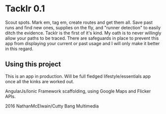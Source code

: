 Tacklr 0.1
=====================

Scout spots. Mark em, tag em, create routes and get them all. Save past runs and find new ones, supplies on the fly, and "runner detection" to easily ditch the evidence. Tacklr is the first of it's kind. My oath is to never willingly allow your paths to be traced. There are safeguards in place to prevent this app from displaying your current or past usage and I will only make it better in this regard.   

## Using this project

This is an app in production. Will be full fledged lifestyle/essentials app once all the kinks are worked out.

AngularJs/Ionic Framework scaffolding, using Google Maps and Flicker APIs.

2016 NathanMcElwain/Cutty Bang Multimedia
